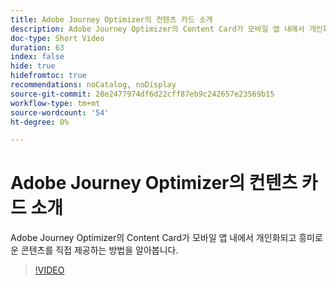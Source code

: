 ```yaml
---
title: Adobe Journey Optimizer의 컨텐츠 카드 소개
description: Adobe Journey Optimizer의 Content Card가 모바일 앱 내에서 개인화되고 흥미로운 콘텐츠를 직접 제공하는 방법을 알아봅니다.
doc-type: Short Video
duration: 63
index: false
hide: true
hidefromtoc: true
recommendations: noCatalog, noDisplay
source-git-commit: 28e2477974df6d22cff87eb9c242657e23569b15
workflow-type: tm+mt
source-wordcount: '54'
ht-degree: 0%

---
```



# Adobe Journey Optimizer의 컨텐츠 카드 소개

Adobe Journey Optimizer의 Content Card가 모바일 앱 내에서 개인화되고 흥미로운 콘텐츠를 직접 제공하는 방법을 알아봅니다.

<!-- 62_S603_3442534_62_introduction-to-content-cards-in-adobe-journey-optimizer -->
>[!VIDEO](https://video.tv.adobe.com/v/3458206/?learn=on&enablevpops=true)
